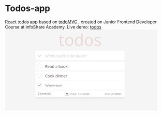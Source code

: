 # Todos-app

React todos app based on [todoMVC](https://todomvc.com/examples/vanillajs/) , created on Junior Frontend Developer Course at infoShare Academy.
Live demo: [todos](https://todos-app-react-1ba35.web.app)
<img src="./todo/public/react-to-do-app.png" />
